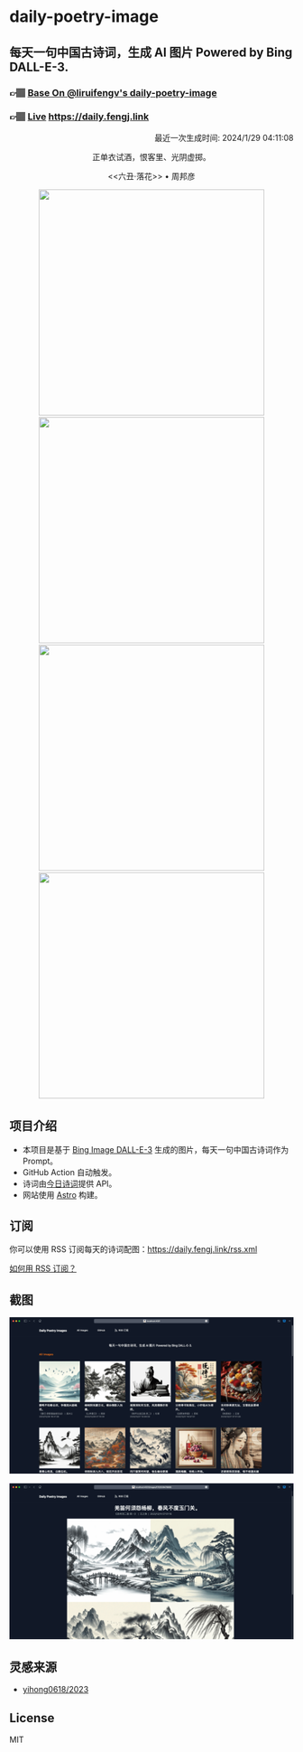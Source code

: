 
# daily-poetry-image

## 每天一句中国古诗词，生成 AI 图片 Powered by Bing DALL-E-3.

### 👉🏽 [Base On @liruifengv's daily-poetry-image](https://github.com/liruifengv/daily-poetry-image)

### 👉🏽 [Live](https://daily.fengj.link) https://daily.fengj.link

<p align="right">
  最近一次生成时间: 2024/1/29 04:11:08
</p>
<p align="center">
正单衣试酒，恨客里、光阴虚掷。
</p>
<p align="center">
<<六丑·落花>> • 周邦彦
</p>
<p align="center">
<img src="https://tse4.mm.bing.net/th/id/OIG.aUZUXZBvVrYeVnsmLn1Z" height="400" width="400" />
<img src="https://tse4.mm.bing.net/th/id/OIG.16PJx4ZhHBwrOIU_KOZn" height="400" width="400" />
<img src="https://tse3.mm.bing.net/th/id/OIG.FotHMQZ9u1wHYhxPcglY" height="400" width="400" />
<img src="https://tse4.mm.bing.net/th/id/OIG.C_q6dymtYKH2mTQXxGaW" height="400" width="400" />
</p>

## 项目介绍

-   本项目是基于 [Bing Image DALL-E-3](https://www.bing.com/images/create) 生成的图片，每天一句中国古诗词作为 Prompt。
-   GitHub Action 自动触发。
-   诗词由[今日诗词](https://www.jinrishici.com/)提供 API。
-   网站使用 [Astro](https://astro.build) 构建。

## 订阅

你可以使用 RSS 订阅每天的诗词配图：https://daily.fengj.link/rss.xml

[如何用 RSS 订阅？](https://zhuanlan.zhihu.com/p/55026716)

## 截图

![图片列表](./screenshots/Snipaste_2023-12-28_21-00-26.png)

![图片详情](./screenshots/Snipaste_2023-12-28_21-00-53.png)

## 灵感来源

-   [yihong0618/2023](https://github.com/yihong0618/2023)

## License

MIT
